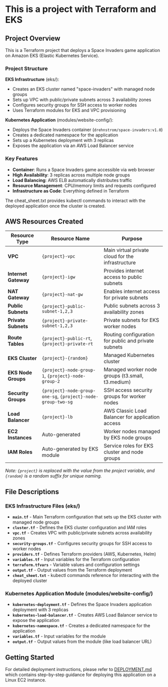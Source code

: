 # This is a project with Terraform and EKS

## Project Overview

This is a Terraform project that deploys a Space Invaders game application on Amazon EKS (Elastic Kubernetes Service).

### Project Structure

**EKS Infrastructure** (eks/):
- Creates an EKS cluster named "space-invaders" with managed node groups
- Sets up VPC with public/private subnets across 3 availability zones
- Configures security groups for SSH access to worker nodes
- Uses Terraform modules for EKS and VPC provisioning

**Kubernetes Application** (modules/website-config/):
- Deploys the Space Invaders container (`drehnstrom/space-invaders:v1.0`) 
- Creates a dedicated namespace for the application
- Sets up a Kubernetes deployment with 3 replicas
- Exposes the application via an AWS Load Balancer service

### Key Features

- **Container**: Runs a Space Invaders game accessible via web browser
- **High Availability**: 3 replicas across multiple node groups
- **Load Balancing**: AWS ELB automatically distributes traffic
- **Resource Management**: CPU/memory limits and requests configured
- **Infrastructure as Code**: Everything defined in Terraform

The cheat_sheet.txt provides kubectl commands to interact with the deployed application once the cluster is created.

## AWS Resources Created

| Resource Type | Resource Name | Purpose |
|---------------|---------------|---------|
| **VPC** | `{project}-vpc` | Main virtual private cloud for the infrastructure |
| **Internet Gateway** | `{project}-igw` | Provides internet access to public subnets |
| **NAT Gateway** | `{project}-nat-gw` | Enables internet access for private subnets |
| **Public Subnets** | `{project}-public-subnet-1,2,3` | Public subnets across 3 availability zones |
| **Private Subnets** | `{project}-private-subnet-1,2,3` | Private subnets for EKS worker nodes |
| **Route Tables** | `{project}-public-rt`, `{project}-private-rt` | Routing configuration for public and private subnets |
| **EKS Cluster** | `{project}-{random}` | Managed Kubernetes cluster |
| **EKS Node Groups** | `{project}-node-group-1`, `{project}-node-group-2` | Managed worker node groups (t3.small, t3.medium) |
| **Security Groups** | `{project}-node-group-one-sg`, `{project}-node-group-two-sg` | SSH access security groups for worker nodes |
| **Load Balancer** | `{project}-lb` | AWS Classic Load Balancer for application access |
| **EC2 Instances** | Auto-generated | Worker nodes managed by EKS node groups |
| **IAM Roles** | Auto-generated by EKS module | Service roles for EKS cluster and node groups |

*Note: `{project}` is replaced with the value from the project variable, and `{random}` is a random suffix for unique naming.*

## File Descriptions

### EKS Infrastructure Files (eks/)

- **`main.tf`** - Main Terraform configuration that sets up the EKS cluster with managed node groups
- **`cluster.tf`** - Defines the EKS cluster configuration and IAM roles
- **`vpc.tf`** - Creates VPC with public/private subnets across availability zones
- **`security-groups.tf`** - Configures security groups for SSH access to worker nodes
- **`providers.tf`** - Defines Terraform providers (AWS, Kubernetes, Helm)
- **`variables.tf`** - Input variables for the Terraform configuration
- **`terraform.tfvars`** - Variable values and configuration settings
- **`output.tf`** - Output values from the Terraform deployment
- **`cheat_sheet.txt`** - kubectl commands reference for interacting with the deployed cluster

### Kubernetes Application Module (modules/website-config/)

- **`kubernetes-deployment.tf`** - Defines the Space Invaders application deployment with 3 replicas
- **`kubernetes-load-balancer.tf`** - Creates AWS Load Balancer service to expose the application
- **`kubernetes-namespace.tf`** - Creates a dedicated namespace for the application
- **`variables.tf`** - Input variables for the module
- **`output.tf`** - Output values from the module (like load balancer URL)

## Getting Started

For detailed deployment instructions, please refer to [DEPLOYMENT.md](DEPLOYMENT.md) which contains step-by-step guidance for deploying this application on a Linux EC2 instance.
